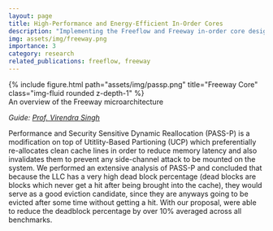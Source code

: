 ```yaml
---
layout: page
title: High-Performance and Energy-Efficient In-Order Cores
description: "Implementing the Freeflow and Freeway in-order core designs which help increase performance and energy efficiency"
img: assets/img/freeway.png
importance: 3
category: research
related_publications: freeflow, freeway
---
```


<div class="row">
    <div class="col-sm mt-4 mt-md-0">
        {% include figure.html path="assets/img/passp.png" title="Freeway Core" class="img-fluid rounded z-depth-1" %}
    </div>
</div>
<div class="caption">
    An overview of the Freeway microarchitecture
</div>

_Guide: [Prof. Virendra Singh](https://www.ee.iitb.ac.in/~viren/)_  

Performance and Security Sensitive Dynamic Reallocation (PASS-P) is a modification on top of Utitlity-Based Partioning (UCP) which preferentially re-allocates clean cache lines in order to reduce memory latency and also invalidates them to prevent any side-channel attack to be mounted on the system. We performed an extensive analysis of PASS-P and concluded that because the LLC has a very high dead block percentage (dead blocks are blocks which never get a hit after being brought into the cache), they would serve as a good eviction candidate, since they are anyways going to be evicted after some time without getting a hit. With our proposal, were able to reduce the deadblock percentage by over 10% averaged across all benchmarks.  
